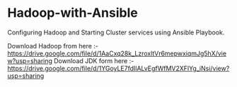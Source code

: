 # Hadoop-with-Ansible
Configuring Hadoop and Starting Cluster services using Ansible Playbook.

Download Hadoop from here :- https://drive.google.com/file/d/1AaCxq28k_LzroxltVr6mepwxiqmJg5hX/view?usp=sharing
Download JDK form here :- https://drive.google.com/file/d/1YGoyLE7fdIlALvEgfWfMV2XFlYg_iNsi/view?usp=sharing
